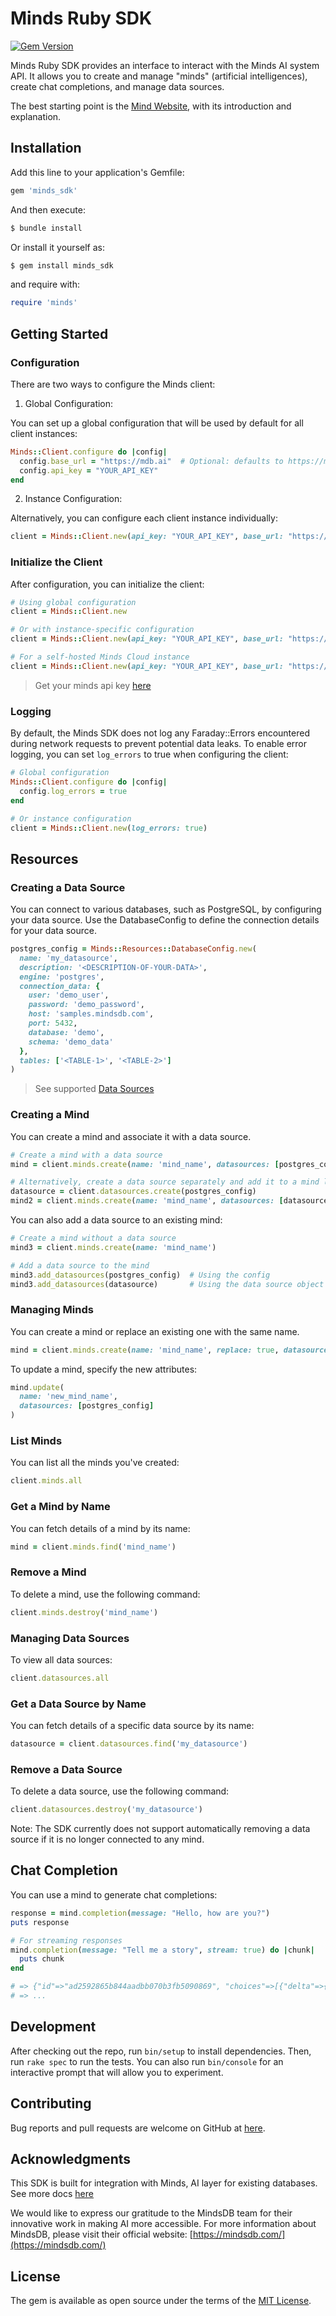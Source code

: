 # Minds Ruby SDK
[![Gem Version](https://badge.fury.io/rb/minds_sdk.svg)](https://badge.fury.io/rb/minds_sdk)

Minds Ruby SDK provides an interface to interact with the Minds AI system API. It allows you to create and manage "minds" (artificial intelligences), create chat completions, and manage data sources.

The best starting point is the [Mind Website](https://docs.mdb.ai/docs/data-mind), with its introduction and explanation.

## Installation

Add this line to your application's Gemfile:

```ruby
gem 'minds_sdk'
```

And then execute:

```bash
$ bundle install
```

Or install it yourself as:

```bash
$ gem install minds_sdk
```
and require with:

```ruby
require 'minds'
```

## Getting Started

### Configuration

There are two ways to configure the Minds client:

1. Global Configuration:

You can set up a global configuration that will be used by default for all client instances:

```ruby
Minds::Client.configure do |config|
  config.base_url = "https://mdb.ai"  # Optional: defaults to https://mdb.ai
  config.api_key = "YOUR_API_KEY"
end
```

2. Instance Configuration:

Alternatively, you can configure each client instance individually:

```ruby
client = Minds::Client.new(api_key: "YOUR_API_KEY", base_url: "https://mdb.ai")
```

### Initialize the Client

After configuration, you can initialize the client:

```ruby
# Using global configuration
client = Minds::Client.new

# Or with instance-specific configuration
client = Minds::Client.new(api_key: "YOUR_API_KEY", base_url: "https://mdb.ai")

# For a self-hosted Minds Cloud instance
client = Minds::Client.new(api_key: "YOUR_API_KEY", base_url: "https://<custom_cloud>.mdb.ai")
```
> Get your minds api key [here](https://mdb.ai/apiKeys)

### Logging

By default, the Minds SDK does not log any Faraday::Errors encountered during network requests to prevent potential data leaks. To enable error logging, you can set `log_errors` to true when configuring the client:

```ruby
# Global configuration
Minds::Client.configure do |config|
  config.log_errors = true
end

# Or instance configuration
client = Minds::Client.new(log_errors: true)
```

## Resources

### Creating a Data Source

You can connect to various databases, such as PostgreSQL, by configuring your data source. Use the DatabaseConfig to define the connection details for your data source.

```ruby
postgres_config = Minds::Resources::DatabaseConfig.new(
  name: 'my_datasource',
  description: '<DESCRIPTION-OF-YOUR-DATA>',
  engine: 'postgres',
  connection_data: {
    user: 'demo_user',
    password: 'demo_password',
    host: 'samples.mindsdb.com',
    port: 5432,
    database: 'demo',
    schema: 'demo_data'
  },
  tables: ['<TABLE-1>', '<TABLE-2>']
)

```

> See supported [Data Sources](https://docs.mdb.ai/docs/data_sources)

### Creating a Mind

You can create a mind and associate it with a data source.

```ruby
# Create a mind with a data source
mind = client.minds.create(name: 'mind_name', datasources: [postgres_config])

# Alternatively, create a data source separately and add it to a mind later
datasource = client.datasources.create(postgres_config)
mind2 = client.minds.create(name: 'mind_name', datasources: [datasource])
```

You can also add a data source to an existing mind:

```ruby
# Create a mind without a data source
mind3 = client.minds.create(name: 'mind_name')

# Add a data source to the mind
mind3.add_datasources(postgres_config)  # Using the config
mind3.add_datasources(datasource)       # Using the data source object
```

### Managing Minds

You can create a mind or replace an existing one with the same name.

```ruby
mind = client.minds.create(name: 'mind_name', replace: true, datasources: [postgres_config])
```

To update a mind, specify the new attributes:

```ruby
mind.update(
  name: 'new_mind_name',
  datasources: [postgres_config]
)
```

### List Minds

You can list all the minds you've created:

```ruby
client.minds.all
```

### Get a Mind by Name

You can fetch details of a mind by its name:

```ruby
mind = client.minds.find('mind_name')
```

### Remove a Mind

To delete a mind, use the following command:

```ruby
client.minds.destroy('mind_name')
```

### Managing Data Sources

To view all data sources:

```ruby
client.datasources.all
```

### Get a Data Source by Name

You can fetch details of a specific data source by its name:

```ruby
datasource = client.datasources.find('my_datasource')
```

### Remove a Data Source

To delete a data source, use the following command:

```ruby
client.datasources.destroy('my_datasource')
```

Note: The SDK currently does not support automatically removing a data source if it is no longer connected to any mind.

## Chat Completion

You can use a mind to generate chat completions:

```ruby
response = mind.completion(message: "Hello, how are you?")
puts response

# For streaming responses
mind.completion(message: "Tell me a story", stream: true) do |chunk|
  puts chunk
end

# => {"id"=>"ad2592865b844aadbb070b3fb5090869", "choices"=>[{"delta"=>{"content"=>"I understand your request. I'm working on a detailed response for you.", "function_call"=>nil, "role"=>"assistant", "tool_calls"=>nil}, "finish_reason"=>nil, "index"=>0, "logprobs"=>nil}], "created"=>1729085931, "model"=>"mind_house_sale", "object"=>"chat.completion.chunk", "system_fingerprint"=>nil, "usage"=>nil}
# => ...
```

## Development

After checking out the repo, run `bin/setup` to install dependencies. Then, run `rake spec` to run the tests. You can also run `bin/console` for an interactive prompt that will allow you to experiment.

## Contributing

Bug reports and pull requests are welcome on GitHub at [here](https://github.com/tungnt1203/minds_ruby_sdk).

## Acknowledgments

This SDK is built for integration with Minds, AI layer for existing databases. See more docs [here](https://docs.mdb.ai/docs/data-mind)

We would like to express our gratitude to the MindsDB team for their innovative work in making AI more accessible.
For more information about MindsDB, please visit their official website: [https://mindsdb.com/](https://mindsdb.com/)
## License

The gem is available as open source under the terms of the [MIT License](https://opensource.org/licenses/MIT).
